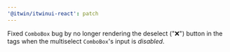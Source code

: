 ```yaml
---
'@itwin/itwinui-react': patch
---
```


Fixed `ComboBox` bug by no longer rendering the deselect ("❌") button in the tags when the multiselect `ComboBox`'s input is _disabled_.
